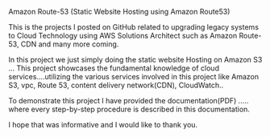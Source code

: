 Amazon Route-53 (Static Website Hosting using Amazon Route53)

This is the  projects I posted on GitHub related to upgrading legacy systems to Cloud Technology using AWS Solutions Architect such as Amazon Route-53, CDN and many more coming.

In this project we just simply doing the static website Hosting on Amazon S3 ... This project showcases the fundamental knowledge of cloud services....utilizing the various services involved in this project like Amazon S3, vpc, Route 53, content delivery network(CDN), CloudWatch..

To demonstrate this project I have provided the documentation(PDF) ..... where every step-by-step procedure is described in this documentation.

I hope that was informative and I would like to thank you.
